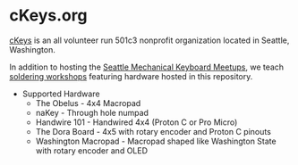 # cKeys.org

[cKeys](https://ckeys.org/) is an all volunteer run 501c3 nonprofit organization located in Seattle, Washington.

In addition to hosting the [Seattle Mechanical Keyboard Meetups](https://ckeys.org/events/), we teach [soldering workshops](https://ckeys.org/workshops/) featuring hardware hosted in this repository.

* Supported Hardware
    * The Obelus   - 4x4 Macropad
    * naKey        - Through hole numpad
    * Handwire 101 - Handwired 4x4 (Proton C or Pro Micro)
    * The Dora Board - 4x5 with rotary encoder and Proton C pinouts
    * Washington Macropad - Macropad shaped like Washington State with rotary encoder and OLED
